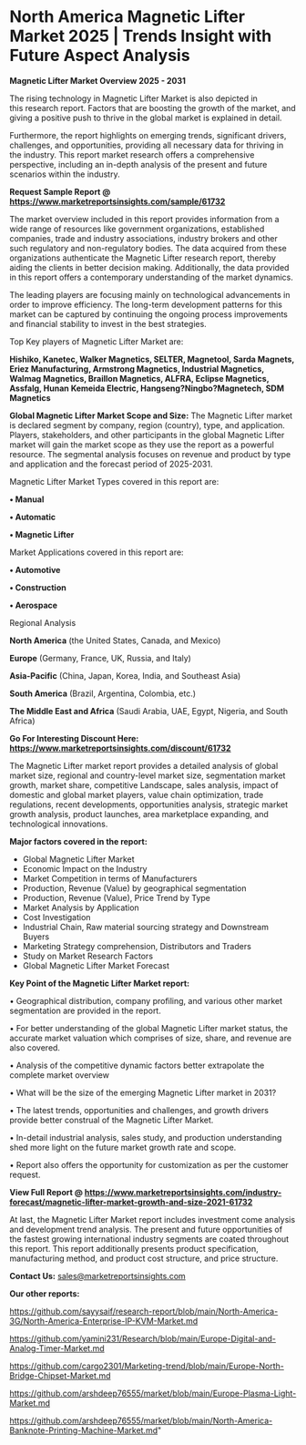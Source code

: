 # North America Magnetic Lifter Market 2025 | Trends Insight with Future Aspect Analysis

<Strong> Magnetic Lifter Market Overview 2025 - 2031</strong>

The rising technology in Magnetic Lifter Market is also depicted in this research report. Factors that are boosting the growth of the market, and giving a positive push to thrive in the global market is explained in detail.

Furthermore, the report highlights on emerging trends, significant drivers, challenges, and opportunities, providing all necessary data for thriving in the industry. This report market research offers a comprehensive perspective, including an in-depth analysis of the present and future scenarios within the industry.

<strong>Request Sample Report @ <a href=https://www.marketreportsinsights.com/sample/61732>https://www.marketreportsinsights.com/sample/61732</a></strong>

The market overview included in this report provides information from a wide range of resources like government organizations, established companies, trade and industry associations, industry brokers and other such regulatory and non-regulatory bodies. The data acquired from these organizations authenticate the Magnetic Lifter research report, thereby aiding the clients in better decision making. Additionally, the data provided in this report offers a contemporary understanding of the market dynamics.

The leading players are focusing mainly on technological advancements in order to improve efficiency. The long-term development patterns for this market can be captured by continuing the ongoing process improvements and financial stability to invest in the best strategies.

Top Key players of Magnetic Lifter Market are:

<strong>Hishiko, Kanetec, Walker Magnetics, SELTER, Magnetool, Sarda Magnets, Eriez Manufacturing, Armstrong Magnetics, Industrial Magnetics, Walmag Magnetics, Braillon Magnetics, ALFRA, Eclipse Magnetics, Assfalg, Hunan Kemeida Electric, Hangseng?Ningbo?Magnetech, SDM Magnetics</strong>

<strong><b>Global Magnetic Lifter Market Scope and Size:</b></strong>
The Magnetic Lifter market is declared segment by company, region (country), type, and application. Players, stakeholders, and other participants in the global Magnetic Lifter market will gain the market scope as they use the report as a powerful resource. The segmental analysis focuses on revenue and product by type and application and the forecast period of 2025-2031.

Magnetic Lifter Market Types covered in this report are:

<strong>• Manual

• Automatic

• Magnetic Lifter</strong>

Market Applications covered in this report are:

<strong>• Automotive

• Construction

• Aerospace</strong> 

Regional Analysis

<strong>North America</strong> (the United States, Canada, and Mexico)

<strong>Europe</strong> (Germany, France, UK, Russia, and Italy)

<strong>Asia-Pacific</strong> (China, Japan, Korea, India, and Southeast Asia)

<strong>South America</strong> (Brazil, Argentina, Colombia, etc.)

<strong>The Middle East and Africa</strong> (Saudi Arabia, UAE, Egypt, Nigeria, and South Africa)

<strong>Go For Interesting Discount Here: <a href=https://www.marketreportsinsights.com/discount/61732>https://www.marketreportsinsights.com/discount/61732</a></strong>

The Magnetic Lifter market report provides a detailed analysis of global market size, regional and country-level market size, segmentation market growth, market share, competitive Landscape, sales analysis, impact of domestic and global market players, value chain optimization, trade regulations, recent developments, opportunities analysis, strategic market growth analysis, product launches, area marketplace expanding, and technological innovations.

<strong><b>Major factors covered in the report:</b></strong>
<ul>
  <li>Global Magnetic Lifter Market </li>
  <li>Economic Impact on the Industry</li>
  <li>Market Competition in terms of Manufacturers</li>
  <li>Production, Revenue (Value) by geographical segmentation</li>
  <li>Production, Revenue (Value), Price Trend by Type</li>
  <li>Market Analysis by Application</li>
  <li>Cost Investigation</li>
  <li>Industrial Chain, Raw material sourcing strategy and Downstream Buyers</li>
  <li>Marketing Strategy comprehension, Distributors and Traders</li>
  <li>Study on Market Research Factors</li>
  <li>Global Magnetic Lifter Market Forecast</li>
</ul>

<strong><b>Key Point of the Magnetic Lifter Market report:</b></strong>

• Geographical distribution, company profiling, and various other market segmentation are provided in the report.

• For better understanding of the global Magnetic Lifter market status, the accurate market valuation which comprises of size, share, and revenue are also covered.

• Analysis of the competitive dynamic factors better extrapolate the complete market overview

• What will be the size of the emerging Magnetic Lifter market in 2031?

• The latest trends, opportunities and challenges, and growth drivers provide better construal of the Magnetic Lifter Market.

• In-detail industrial analysis, sales study, and production understanding shed more light on the future market growth rate and scope.

• Report also offers the opportunity for customization as per the customer request.

<strong><b>View Full Report @ <a href=https://www.marketreportsinsights.com/industry-forecast/magnetic-lifter-market-growth-and-size-2021-61732>https://www.marketreportsinsights.com/industry-forecast/magnetic-lifter-market-growth-and-size-2021-61732</a></b></strong>


At last, the Magnetic Lifter Market report includes investment come analysis and development trend analysis. The present and future opportunities of the fastest growing international industry segments are coated throughout this report. This report additionally presents product specification, manufacturing method, and product cost structure, and price structure.

<strong>Contact Us:</strong>
sales@marketreportsinsights.com

<strong>Our other reports:</strong>

<a href=https://github.com/sayysaif/research-report/blob/main/North-America-3G/North-America-Enterprise-IP-KVM-Market.md>https://github.com/sayysaif/research-report/blob/main/North-America-3G/North-America-Enterprise-IP-KVM-Market.md</a>

<a href=https://github.com/yamini231/Research/blob/main/Europe-Digital-and-Analog-Timer-Market.md>https://github.com/yamini231/Research/blob/main/Europe-Digital-and-Analog-Timer-Market.md</a>

<a href=https://github.com/cargo2301/Marketing-trend/blob/main/Europe-North-Bridge-Chipset-Market.md>https://github.com/cargo2301/Marketing-trend/blob/main/Europe-North-Bridge-Chipset-Market.md</a>

<a href=https://github.com/arshdeep76555/market/blob/main/Europe-Plasma-Light-Market.md>https://github.com/arshdeep76555/market/blob/main/Europe-Plasma-Light-Market.md</a>

<a href=https://github.com/arshdeep76555/market/blob/main/North-America-Banknote-Printing-Machine-Market.md>https://github.com/arshdeep76555/market/blob/main/North-America-Banknote-Printing-Machine-Market.md</a>"
